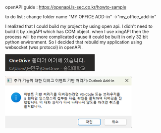 ﻿openAPI guide : https://openapi.ls-sec.co.kr/howto-sample

to do list : change folder name "MY OFFICE ADD-in" ->"my_office_add-in"

I realized that I could build my project by using open api. I didn't need to build it by xingAPI which has COM object.
when I use xingAPI then the process will be more complicated cause it could be built in only 32 bit python environment.
So I decided that rebuild my application using websocket (wss protocol) in openAPI.

![image](/images/Pasted-image-20250620095231.png)




![image](/images/Pasted-image-20250621090709.png)
